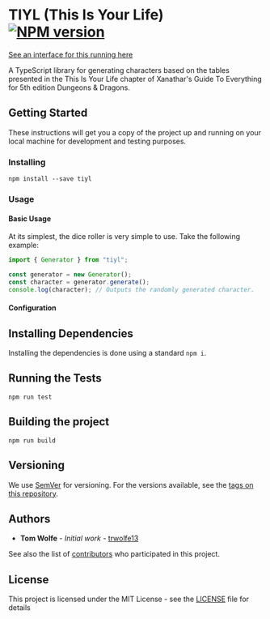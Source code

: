 # TIYL (This Is Your Life) [![NPM version](https://badge.fury.io/js/tiyl.svg)](http://badge.fury.io/js/tiyl)

[See an interface for this running here](https://tiyl.twolfe.dev)

A TypeScript library for generating characters based on the tables presented in the This Is Your Life chapter of Xanathar's Guide To Everything for 5th edition Dungeons &amp; Dragons.

## Getting Started

These instructions will get you a copy of the project up and running on your local machine for development and testing purposes.

### Installing

```batchfile
npm install --save tiyl
```

### Usage

#### Basic Usage

At its simplest, the dice roller is very simple to use. Take the following example:

```typescript
import { Generator } from "tiyl";

const generator = new Generator();
const character = generator.generate();
console.log(character); // Outputs the randomly generated character.
```

#### Configuration

## Installing Dependencies

Installing the dependencies is done using a standard ```npm i```.

## Running the Tests

```dice
npm run test
```

## Building the project

```dice
npm run build
```

## Versioning

We use [SemVer](http://semver.org/) for versioning. For the versions available, see the [tags on this repository](https://github.com/trwolfe13/dice-typescript/tags).

## Authors

* **Tom Wolfe** - *Initial work* - [trwolfe13](https://github.com/trwolfe13)

See also the list of [contributors](https://github.com/trwolfe13/tiyl/contributors) who participated in this project.

## License

This project is licensed under the MIT License - see the [LICENSE](LICENSE) file for details

